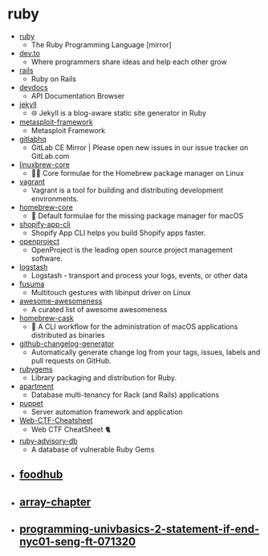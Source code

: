 # ruby
- [ruby](https://github.com/ruby/ruby)
  - The Ruby Programming Language [mirror]
- [dev.to](https://github.com/thepracticaldev/dev.to)
  - Where programmers share ideas and help each other grow
- [rails](https://github.com/rails/rails)
  - Ruby on Rails
- [devdocs](https://github.com/freeCodeCamp/devdocs)
  - API Documentation Browser
- [jekyll](https://github.com/jekyll/jekyll)
  - 🌐 Jekyll is a blog-aware static site generator in Ruby
- [metasploit-framework](https://github.com/rapid7/metasploit-framework)
  - Metasploit Framework
- [gitlabhq](https://github.com/gitlabhq/gitlabhq)
  - GitLab CE Mirror | Please open new issues in our issue tracker on GitLab.com
- [linuxbrew-core](https://github.com/Homebrew/linuxbrew-core)
  - 🍻🐧 Core formulae for the Homebrew package manager on Linux
- [vagrant](https://github.com/hashicorp/vagrant)
  - Vagrant is a tool for building and distributing development environments.
- [homebrew-core](https://github.com/Homebrew/homebrew-core)
  - 🍻 Default formulae for the missing package manager for macOS
- [shopify-app-cli](https://github.com/Shopify/shopify-app-cli)
  - Shopify App CLI helps you build Shopify apps faster.
- [openproject](https://github.com/opf/openproject)
  - OpenProject is the leading open source project management software.
- [logstash](https://github.com/elastic/logstash)
  - Logstash - transport and process your logs, events, or other data
- [fusuma](https://github.com/iberianpig/fusuma)
  - Multitouch gestures with libinput driver on Linux
- [awesome-awesomeness](https://github.com/bayandin/awesome-awesomeness)
  - A curated list of awesome awesomeness
- [homebrew-cask](https://github.com/Homebrew/homebrew-cask)
  - 🍻 A CLI workflow for the administration of macOS applications distributed as binaries
- [github-changelog-generator](https://github.com/github-changelog-generator/github-changelog-generator)
  - Automatically generate change log from your tags, issues, labels and pull requests on GitHub.
- [rubygems](https://github.com/rubygems/rubygems)
  - Library packaging and distribution for Ruby.
- [apartment](https://github.com/influitive/apartment)
  - Database multi-tenancy for Rack (and Rails) applications
- [puppet](https://github.com/puppetlabs/puppet)
  - Server automation framework and application
- [Web-CTF-Cheatsheet](https://github.com/w181496/Web-CTF-Cheatsheet)
  - Web CTF CheatSheet 🐈
- [ruby-advisory-db](https://github.com/rubysec/ruby-advisory-db)
  - A database of vulnerable Ruby Gems
- [foodhub](https://github.com/appdev-projects/foodhub)
  - 
- [array-chapter](https://github.com/appdev-projects/array-chapter)
  - 
- [programming-univbasics-2-statement-if-end-nyc01-seng-ft-071320](https://github.com/learn-co-students/programming-univbasics-2-statement-if-end-nyc01-seng-ft-071320)
  - 
